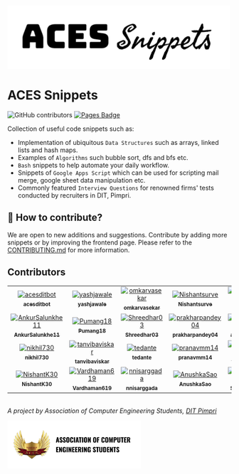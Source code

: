 <img src="static/logo.png" width=500>

# ACES Snippets

![GitHub contributors](https://img.shields.io/github/contributors/acesdit/snippets)
[![Pages Badge](https://img.shields.io/badge/View%20Website-aces.github.io/snippets-8A2BE2)](https://acesdit.github.io/snippets/)

Collection of useful code snippets such as:
- Implementation of ubiquitous ```Data Structures``` such as arrays, linked lists and hash maps.
- Examples of ```Algorithms``` such bubble sort, dfs and bfs etc.
- ```Bash``` snippets to help automate your daily workflow.
- Snippets of ```Google Apps Script``` which can be used for scripting mail merge, google sheet data manipulation etc.
- Commonly featured ```Interview Questions``` for renowned firms' tests conducted by recruiters in DIT, Pimpri.


## 🙋 How to contribute?

We are open to new additions and suggestions. Contribute by adding more snippets or by improving the frontend page. Please refer to the [CONTRIBUTING.md](CONTRIBUTING.md) for more information.

## Contributors

<!-- readme: collaborators,contributors -start -->
<table>
<tr>
    <td align="center">
        <a href="https://github.com/acesditbot">
            <img src="https://avatars.githubusercontent.com/u/147253511?v=4" width="100;" alt="acesditbot"/>
            <br />
            <sub><b>acesditbot</b></sub>
        </a>
    </td>
    <td align="center">
        <a href="https://github.com/yashjawale">
            <img src="https://avatars.githubusercontent.com/u/63059729?v=4" width="100;" alt="yashjawale"/>
            <br />
            <sub><b>yashjawale</b></sub>
        </a>
    </td>
    <td align="center">
        <a href="https://github.com/omkarvasekar">
            <img src="https://avatars.githubusercontent.com/u/125749197?v=4" width="100;" alt="omkarvasekar"/>
            <br />
            <sub><b>omkarvasekar</b></sub>
        </a>
    </td>
    <td align="center">
        <a href="https://github.com/Nishantsurve">
            <img src="https://avatars.githubusercontent.com/u/104264099?v=4" width="100;" alt="Nishantsurve"/>
            <br />
            <sub><b>Nishantsurve</b></sub>
        </a>
    </td>
    <td align="center">
        <a href="https://github.com/sahil-s-246">
            <img src="https://avatars.githubusercontent.com/u/97866494?v=4" width="100;" alt="sahil-s-246"/>
            <br />
            <sub><b>sahil-s-246</b></sub>
        </a>
    </td>
    <td align="center">
        <a href="https://github.com/vaishuKshirsagar">
            <img src="https://avatars.githubusercontent.com/u/88662275?v=4" width="100;" alt="vaishuKshirsagar"/>
            <br />
            <sub><b>vaishuKshirsagar</b></sub>
        </a>
    </td></tr>
<tr>
    <td align="center">
        <a href="https://github.com/AnkurSalunkhe11">
            <img src="https://avatars.githubusercontent.com/u/110984132?v=4" width="100;" alt="AnkurSalunkhe11"/>
            <br />
            <sub><b>AnkurSalunkhe11</b></sub>
        </a>
    </td>
    <td align="center">
        <a href="https://github.com/Pumang18">
            <img src="https://avatars.githubusercontent.com/u/112180951?v=4" width="100;" alt="Pumang18"/>
            <br />
            <sub><b>Pumang18</b></sub>
        </a>
    </td>
    <td align="center">
        <a href="https://github.com/Shreedhar03">
            <img src="https://avatars.githubusercontent.com/u/114936376?v=4" width="100;" alt="Shreedhar03"/>
            <br />
            <sub><b>Shreedhar03</b></sub>
        </a>
    </td>
    <td align="center">
        <a href="https://github.com/prakharpandey04">
            <img src="https://avatars.githubusercontent.com/u/95423165?v=4" width="100;" alt="prakharpandey04"/>
            <br />
            <sub><b>prakharpandey04</b></sub>
        </a>
    </td>
    <td align="center">
        <a href="https://github.com/acesditadmin">
            <img src="https://avatars.githubusercontent.com/u/90958832?v=4" width="100;" alt="acesditadmin"/>
            <br />
            <sub><b>acesditadmin</b></sub>
        </a>
    </td>
    <td align="center">
        <a href="https://github.com/JV-2701">
            <img src="https://avatars.githubusercontent.com/u/120125232?v=4" width="100;" alt="JV-2701"/>
            <br />
            <sub><b>JV-2701</b></sub>
        </a>
    </td></tr>
<tr>
    <td align="center">
        <a href="https://github.com/nikhil730">
            <img src="https://avatars.githubusercontent.com/u/79016958?v=4" width="100;" alt="nikhil730"/>
            <br />
            <sub><b>nikhil730</b></sub>
        </a>
    </td>
    <td align="center">
        <a href="https://github.com/tanvibaviskar">
            <img src="https://avatars.githubusercontent.com/u/145899846?v=4" width="100;" alt="tanvibaviskar"/>
            <br />
            <sub><b>tanvibaviskar</b></sub>
        </a>
    </td>
    <td align="center">
        <a href="https://github.com/tedante">
            <img src="https://avatars.githubusercontent.com/u/23611745?v=4" width="100;" alt="tedante"/>
            <br />
            <sub><b>tedante</b></sub>
        </a>
    </td>
    <td align="center">
        <a href="https://github.com/pranavmm14">
            <img src="https://avatars.githubusercontent.com/u/105978137?v=4" width="100;" alt="pranavmm14"/>
            <br />
            <sub><b>pranavmm14</b></sub>
        </a>
    </td>
    <td align="center">
        <a href="https://github.com/vaibhaviDixit">
            <img src="https://avatars.githubusercontent.com/u/88642745?v=4" width="100;" alt="vaibhaviDixit"/>
            <br />
            <sub><b>vaibhaviDixit</b></sub>
        </a>
    </td>
    <td align="center">
        <a href="https://github.com/uppy19d0">
            <img src="https://avatars.githubusercontent.com/u/51054204?v=4" width="100;" alt="uppy19d0"/>
            <br />
            <sub><b>uppy19d0</b></sub>
        </a>
    </td></tr>
<tr>
    <td align="center">
        <a href="https://github.com/NishantK30">
            <img src="https://avatars.githubusercontent.com/u/120248540?v=4" width="100;" alt="NishantK30"/>
            <br />
            <sub><b>NishantK30</b></sub>
        </a>
    </td>
    <td align="center">
        <a href="https://github.com/Vardhaman619">
            <img src="https://avatars.githubusercontent.com/u/97441447?v=4" width="100;" alt="Vardhaman619"/>
            <br />
            <sub><b>Vardhaman619</b></sub>
        </a>
    </td>
    <td align="center">
        <a href="https://github.com/nnisarggada">
            <img src="https://avatars.githubusercontent.com/u/70348851?v=4" width="100;" alt="nnisarggada"/>
            <br />
            <sub><b>nnisarggada</b></sub>
        </a>
    </td>
    <td align="center">
        <a href="https://github.com/AnushkaSao">
            <img src="https://avatars.githubusercontent.com/u/141952829?v=4" width="100;" alt="AnushkaSao"/>
            <br />
            <sub><b>AnushkaSao</b></sub>
        </a>
    </td>
    <td align="center">
        <a href="https://github.com/SarveshRasal">
            <img src="https://avatars.githubusercontent.com/u/124485985?v=4" width="100;" alt="SarveshRasal"/>
            <br />
            <sub><b>SarveshRasal</b></sub>
        </a>
    </td>
    <td align="center">
        <a href="https://github.com/ivahbavi">
            <img src="https://avatars.githubusercontent.com/u/143157340?v=4" width="100;" alt="ivahbavi"/>
            <br />
            <sub><b>ivahbavi</b></sub>
        </a>
    </td></tr>
</table>
<!-- readme: collaborators,contributors -end -->

\
_A project by Association of Computer Engineering Students, [DIT Pimpri](https://engg.dypvp.edu.in/)_

<img src="static/aces-badge.png" alt="aces logo" width="300">